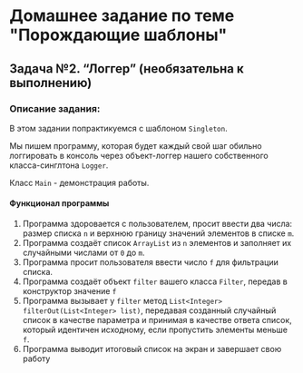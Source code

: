 #  Домашнее задание по теме "Порождающие шаблоны"

## Задача №2. “Логгер” (необязательна к выполнению)

### Описание задания:

В этом задании попрактикуемся с шаблоном `Singleton`. 

Мы пишем программу, которая будет каждый свой шаг обильно логгировать в консоль через объект-логгер 
нашего собственного класса-синглтона `Logger`.

Класс `Main` - демонстрация работы.

#### Функционал программы
1. Программа здоровается с пользователем, просит ввести два числа: размер списка `n` и
верхнюю границу значений элементов в списке `m`.
2. Программа создаёт список `ArrayList` из `n` элементов и заполняет их случайными числами
от `0` до `m`.
3. Программа просит пользователя ввести число `f` для фильтрации списка.
4. Программа создаёт объект `filter` вашего класса `Filter`, передав в конструктор значение `f`
5. Программа вызывает у `filter` метод `List<Integer> filterOut(List<Integer> list)`, передавая
созданный случайный список в качестве параметра и принимая в качестве ответа
список, который идентичен исходному, если пропустить элементы меньше `f`.
6. Программа выводит итоговый список на экран и завершает свою работу
